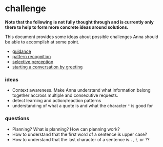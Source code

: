 # challenge
**Note that the following is not fully thought through and is currently only
there to help to form more concrete ideas around solutions.**

This document provides some ideas about possible challenges Anna should be able
to accomplish at some point.

- [guidance](guidance.md)
- [pattern recognition](pattern_recognition.md)
- [selective perception](selective_perception.md)
- [starting a conversation by greeting](starting_a_conversation_by_greeting.md)

### ideas
- Context awareness. Make Anna understand what information belong together
  accross multiple and consecutive requests.
- detect learning and action/reaction patterns
- understanding of what a quote is and what the character `"` is good for

### questions
- Planning? What is planning? How can planning work?
- How to understand that the first word of a sentence is upper case?
- How to understand that the last character of a sentence is `.`, `!`, or `?`?
